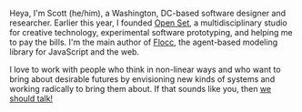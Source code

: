 Heya, I'm Scott (he/him), a Washington, DC-based software designer and researcher. Earlier this year, I founded [Open Set](https://openset.tech), a multidisciplinary studio for creative technology, experimental software prototyping, and helping me to pay the bills. I'm the main author of [Flocc](https://flocc.network), the agent-based modeling library for JavaScript and the web.

I love to work with people who think in non-linear ways and who want to bring about desirable futures by envisioning new kinds of systems and working radically to bring them about. If that sounds like you, then [we should talk!](mailto:sd@scottland.cc)
